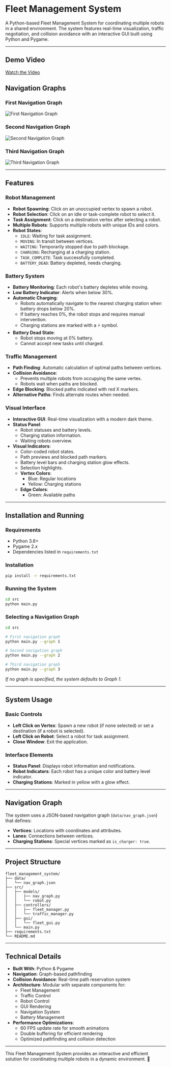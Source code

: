 # Fleet Management System

A Python-based Fleet Management System for coordinating multiple robots in a shared environment. The system features real-time visualization, traffic negotiation, and collision avoidance with an interactive GUI built using Python and Pygame.

---
## Demo Video
[Watch the Video](https://drive.google.com/file/d/141KqgvCAwYq4NQOv4zF0yPuhKTsT41gC/view?usp=sharing)

## Navigation Graphs

### First Navigation Graph
![First Navigation Graph](goat1.jpg)

### Second Navigation Graph
![Second Navigation Graph](goat2.jpg)

### Third Navigation Graph
![Third Navigation Graph](goat3.jpg)

---

## Features

### Robot Management
- **Robot Spawning**: Click on an unoccupied vertex to spawn a robot.
- **Robot Selection**: Click on an idle or task-complete robot to select it.
- **Task Assignment**: Click on a destination vertex after selecting a robot.
- **Multiple Robots**: Supports multiple robots with unique IDs and colors.
- **Robot States**:
  - `IDLE`: Waiting for task assignment.
  - `MOVING`: In transit between vertices.
  - `WAITING`: Temporarily stopped due to path blockage.
  - `CHARGING`: Recharging at a charging station.
  - `TASK_COMPLETE`: Task successfully completed.
  - `BATTERY_DEAD`: Battery depleted, needs charging.

### Battery System
- **Battery Monitoring**: Each robot's battery depletes while moving.
- **Low Battery Indicator**: Alerts when below 30%.
- **Automatic Charging**:
  - Robots automatically navigate to the nearest charging station when battery drops below 20%.
  - If battery reaches 0%, the robot stops and requires manual intervention.
  - Charging stations are marked with a ⚡ symbol.
- **Battery Dead State**:
  - Robot stops moving at 0% battery.
  - Cannot accept new tasks until charged.

### Traffic Management
- **Path Finding**: Automatic calculation of optimal paths between vertices.
- **Collision Avoidance**:
  - Prevents multiple robots from occupying the same vertex.
  - Robots wait when paths are blocked.
- **Edge Blocking**: Blocked paths indicated with red X markers.
- **Alternative Paths**: Finds alternate routes when needed.

### Visual Interface
- **Interactive GUI**: Real-time visualization with a modern dark theme.
- **Status Panel**:
  - Robot statuses and battery levels.
  - Charging station information.
  - Waiting robots overview.
- **Visual Indicators**:
  - Color-coded robot states.
  - Path previews and blocked path markers.
  - Battery level bars and charging station glow effects.
  - Selection highlights.
  - **Vertex Colors**:
    - Blue: Regular locations
    - Yellow: Charging stations
  - **Edge Colors**:
    - Green: Available paths

---

## Installation and Running

### Requirements
- Python 3.8+
- Pygame 2.x
- Dependencies listed in `requirements.txt`

### Installation
```bash
pip install -r requirements.txt
```

### Running the System
```bash
cd src
python main.py
```

### Selecting a Navigation Graph
```bash
cd src

# First navigation graph
python main.py --graph 1

# Second navigation graph
python main.py --graph 2

# Third navigation graph
python main.py --graph 3
```
*If no graph is specified, the system defaults to Graph 1.*

---

## System Usage

### Basic Controls
- **Left Click on Vertex**: Spawn a new robot (if none selected) or set a destination (if a robot is selected).
- **Left Click on Robot**: Select a robot for task assignment.
- **Close Window**: Exit the application.

### Interface Elements
- **Status Panel**: Displays robot information and notifications.
- **Robot Indicators**: Each robot has a unique color and battery level indicator.
- **Charging Stations**: Marked in yellow with a glow effect.

---

## Navigation Graph
The system uses a JSON-based navigation graph (`data/nav_graph.json`) that defines:
- **Vertices**: Locations with coordinates and attributes.
- **Lanes**: Connections between vertices.
- **Charging Stations**: Special vertices marked as `is_charger: true`.

---

## Project Structure
```
fleet_management_system/
├── data/
│   └── nav_graph.json
├── src/
│   ├── models/
│   │   ├── nav_graph.py
│   │   └── robot.py
│   ├── controllers/
│   │   ├── fleet_manager.py
│   │   └── traffic_manager.py
│   ├── gui/
│   │   └── fleet_gui.py
│   └── main.py
├── requirements.txt
└── README.md
```

---

## Technical Details
- **Built With**: Python & Pygame
- **Navigation**: Graph-based pathfinding
- **Collision Avoidance**: Real-time path reservation system
- **Architecture**: Modular with separate components for:
  - Fleet Management
  - Traffic Control
  - Robot Control
  - GUI Rendering
  - Navigation System
  - Battery Management
- **Performance Optimizations**:
  - 60 FPS update rate for smooth animations
  - Double buffering for efficient rendering
  - Optimized pathfinding and collision detection

---

This Fleet Management System provides an interactive and efficient solution for coordinating multiple robots in a dynamic environment. 🚀

